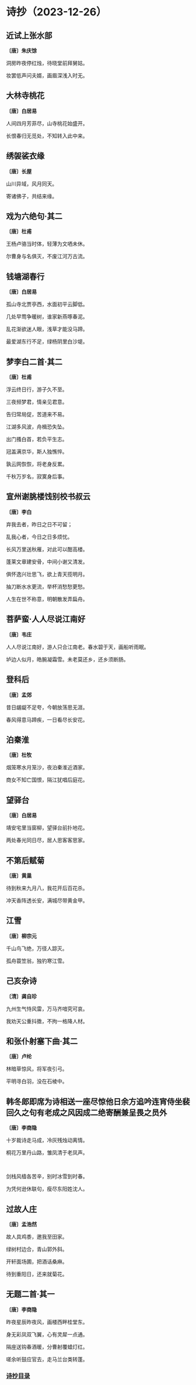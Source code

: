 # 诗抄（2023-12-26）

## 近试上张水部

**〔唐〕朱庆馀**

洞房昨夜停红烛，待晓堂前拜舅姑。

妆罢低声问夫婿，画眉深浅入时无。

## 大林寺桃花

**〔唐〕白居易**

人间四月芳菲尽，山寺桃花始盛开。

长恨春归无觅处，不知转入此中来。

## 绣袈裟衣缘

**〔唐〕长屋**

山川异域，风月同天。

寄诸佛子，共结来缘。

## 戏为六绝句·其二

**〔唐〕杜甫**

王杨卢骆当时体，轻薄为文哂未休。

尔曹身与名俱灭，不废江河万古流。

## 钱塘湖春行

**〔唐〕白居易**

孤山寺北贾亭西，水面初平云脚低。

几处早莺争暖树，谁家新燕啄春泥。

乱花渐欲迷人眼，浅草才能没马蹄。

最爱湖东行不足，绿杨阴里白沙堤。

## 梦李白二首·其二

**〔唐〕杜甫**

浮云终日行，游子久不至。

三夜频梦君，情亲见君意。

告归常局促，苦道来不易。

江湖多风波，舟楫恐失坠。

出门搔白首，若负平生志。

冠盖满京华，斯人独憔悴。

孰云网恢恢，将老身反累。

千秋万岁名，寂寞身后事。

## 宣州谢朓楼饯别校书叔云

**〔唐〕李白**

弃我去者，昨日之日不可留；

乱我心者，今日之日多烦忧。

长风万里送秋雁，对此可以酣高楼。

蓬莱文章建安骨，中间小谢又清发。

俱怀逸兴壮思飞，欲上青天揽明月。

抽刀断水水更流，举杯消愁愁更愁。

人生在世不称意，明朝散发弄扁舟。

## 菩萨蛮·人人尽说江南好

**〔唐〕韦庄**

人人尽说江南好，游人只合江南老。春水碧于天，画船听雨眠。

垆边人似月，皓腕凝霜雪。未老莫还乡，还乡须断肠。

## 登科后

**〔唐〕孟郊**

昔日龌龊不足夸，今朝放荡思无涯。

春风得意马蹄疾，一日看尽长安花。

## 泊秦淮

**〔唐〕杜牧**

烟笼寒水月笼沙，夜泊秦淮近酒家。

商女不知亡国恨，隔江犹唱后庭花。

## 望驿台

**〔唐〕白居易**

靖安宅里当窗柳，望驿台前扑地花。

两处春光同日尽，居人思客客思家。

## 不第后赋菊

**〔唐〕黄巢**

待到秋来九月八，我花开后百花杀。

冲天香阵透长安，满城尽带黄金甲。

## 江雪

**〔唐〕柳宗元**

千山鸟飞绝，万径人踪灭。

孤舟蓑笠翁，独钓寒江雪。

## 己亥杂诗

**〔清〕龚自珍**

九州生气恃风雷，万马齐喑究可哀。

我劝天公重抖擞，不拘一格降人材。

## 和张仆射塞下曲·其二

**〔唐〕卢纶**

林暗草惊风，将军夜引弓。

平明寻白羽，没在石棱中。

## 韩冬郎即席为诗相送一座尽惊他日余方追吟连宵侍坐裴回久之句有老成之风因成二绝寄酬兼呈畏之员外

**〔唐〕李商隐**

十岁裁诗走马成，冷灰残烛动离情。

桐花万里丹山路，雏凤清于老凤声。

<br>

剑栈风樯各苦辛，别时冰雪到时春。

为凭何逊休联句，瘦尽东阳姓沈人。

## 过故人庄

**〔唐〕孟浩然**

故人具鸡黍，邀我至田家。

绿树村边合，青山郭外斜。

开轩面场圃，把酒话桑麻。

待到重阳日，还来就菊花。

## 无题二首·其一

**〔唐〕李商隐**

昨夜星辰昨夜风，画楼西畔桂堂东。

身无彩凤双飞翼，心有灵犀一点通。

隔座送钩春酒暖，分曹射覆蜡灯红。

嗟余听鼓应官去，走马兰台类转蓬。

### [诗抄目录](../poem.md)
